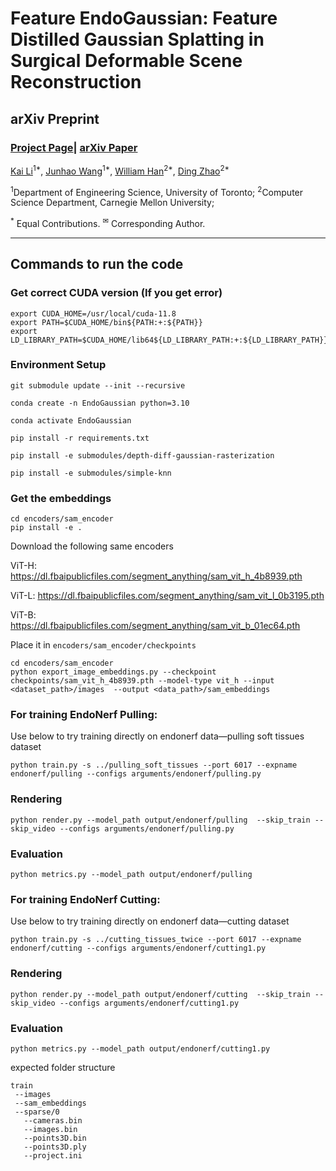 # Feature EndoGaussian: Feature Distilled Gaussian Splatting in Surgical Deformable Scene Reconstruction

## arXiv Preprint

### [Project Page]()| [arXiv Paper]()


[Kai Li](https://www.linkedin.com/in/kaii-li/)<sup>1*</sup>, [Junhao Wang](https://www.linkedin.com/in/junhao-wang-4ba488200/)<sup>1*</sup>,
[William Han](https://willxxy.github.io)<sup>2*</sup>, [Ding Zhao](https://scholar.google.com/citations?user=z7tPc9IAAAAJ&hl=en)<sup>2*</sup>

<sup>1</sup>Department of Engineering Science, University of Toronto; <sup>2</sup>Computer Science Department, Carnegie Mellon University;

<sup>\*</sup> Equal Contributions. <sup>✉</sup> Corresponding Author. 

-------------------------------------------


## Commands to run the code

### Get correct CUDA version (If you get error)

```
export CUDA_HOME=/usr/local/cuda-11.8
export PATH=$CUDA_HOME/bin${PATH:+:${PATH}}
export LD_LIBRARY_PATH=$CUDA_HOME/lib64${LD_LIBRARY_PATH:+:${LD_LIBRARY_PATH}}
```


### Environment Setup

```
git submodule update --init --recursive

conda create -n EndoGaussian python=3.10

conda activate EndoGaussian

pip install -r requirements.txt

pip install -e submodules/depth-diff-gaussian-rasterization

pip install -e submodules/simple-knn
```

### Get the embeddings

```
cd encoders/sam_encoder
pip install -e .
```
Download the following same encoders

ViT-H: https://dl.fbaipublicfiles.com/segment_anything/sam_vit_h_4b8939.pth

ViT-L: https://dl.fbaipublicfiles.com/segment_anything/sam_vit_l_0b3195.pth

ViT-B: https://dl.fbaipublicfiles.com/segment_anything/sam_vit_b_01ec64.pth

Place it in `encoders/sam_encoder/checkpoints`

```
cd encoders/sam_encoder
python export_image_embeddings.py --checkpoint checkpoints/sam_vit_h_4b8939.pth --model-type vit_h --input <dataset_path>/images  --output <data_path>/sam_embeddings
```


### For training EndoNerf Pulling:

Use below to try training directly on endonerf data—pulling soft tissues dataset

```
python train.py -s ../pulling_soft_tissues --port 6017 --expname endonerf/pulling --configs arguments/endonerf/pulling.py
```


### Rendering

```
python render.py --model_path output/endonerf/pulling  --skip_train --skip_video --configs arguments/endonerf/pulling.py
```


### Evaluation

```
python metrics.py --model_path output/endonerf/pulling
```

### For training EndoNerf Cutting:

Use below to try training directly on endonerf data—cutting dataset

```
python train.py -s ../cutting_tissues_twice --port 6017 --expname endonerf/cutting --configs arguments/endonerf/cutting1.py
```


### Rendering

```
python render.py --model_path output/endonerf/cutting  --skip_train --skip_video --configs arguments/endonerf/cutting1.py
```


### Evaluation

```
python metrics.py --model_path output/endonerf/cutting1.py
```



expected folder structure 

```
train 
 --images
 --sam_embeddings
 --sparse/0
   --cameras.bin
   --images.bin
   --points3D.bin
   --points3D.ply
   --project.ini
```
